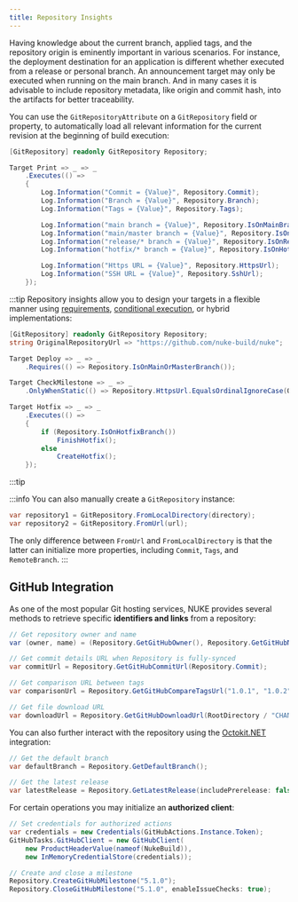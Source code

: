 ```yaml
---
title: Repository Insights
---
```


Having knowledge about the current branch, applied tags, and the repository origin is eminently important in various scenarios. For instance, the deployment destination for an application is different whether executed from a release or personal branch. An announcement target may only be executed when running on the main branch. And in many cases it is advisable to include repository metadata, like origin and commit hash, into the artifacts for better traceability.

You can use the `GitRepositoryAttribute` on a `GitRepository` field or property, to automatically load all relevant information for the current revision at the beginning of build execution:

<!-- snippet: repository-information -->
```cs
[GitRepository] readonly GitRepository Repository;

Target Print => _ => _
    .Executes(() =>
    {
        Log.Information("Commit = {Value}", Repository.Commit);
        Log.Information("Branch = {Value}", Repository.Branch);
        Log.Information("Tags = {Value}", Repository.Tags);

        Log.Information("main branch = {Value}", Repository.IsOnMainBranch());
        Log.Information("main/master branch = {Value}", Repository.IsOnMainOrMasterBranch());
        Log.Information("release/* branch = {Value}", Repository.IsOnReleaseBranch());
        Log.Information("hotfix/* branch = {Value}", Repository.IsOnHotfixBranch());

        Log.Information("Https URL = {Value}", Repository.HttpsUrl);
        Log.Information("SSH URL = {Value}", Repository.SshUrl);
    });
```
<!-- endSnippet -->

:::tip
Repository insights allow you to design your targets in a flexible manner using [requirements](../02-fundamentals/05-targets.md#requirements), [conditional execution](../02-fundamentals/05-targets.md#conditional-execution), or hybrid implementations:

<!-- snippet: repository-information-use-cases -->
```cs
[GitRepository] readonly GitRepository Repository;
string OriginalRepositoryUrl => "https://github.com/nuke-build/nuke";

Target Deploy => _ => _
    .Requires(() => Repository.IsOnMainOrMasterBranch());

Target CheckMilestone => _ => _
    .OnlyWhenStatic(() => Repository.HttpsUrl.EqualsOrdinalIgnoreCase(OriginalRepositoryUrl));

Target Hotfix => _ => _
    .Executes(() =>
    {
        if (Repository.IsOnHotfixBranch())
            FinishHotfix();
        else
            CreateHotfix();
    });
```
<!-- endSnippet -->
:::tip

:::info
You can also manually create a `GitRepository` instance:

```c#
var repository1 = GitRepository.FromLocalDirectory(directory);
var repository2 = GitRepository.FromUrl(url);
```

The only difference between `FromUrl` and `FromLocalDirectory` is that the latter can initialize more properties, including `Commit`, `Tags`, and `RemoteBranch`.
:::

## GitHub Integration

As one of the most popular Git hosting services, NUKE provides several methods to retrieve specific **identifiers and links** from a repository:

<!-- snippet: repository-information-github -->
```cs
// Get repository owner and name
var (owner, name) = (Repository.GetGitHubOwner(), Repository.GetGitHubName());

// Get commit details URL when Repository is fully-synced
var commitUrl = Repository.GetGitHubCommitUrl(Repository.Commit);

// Get comparison URL between tags
var comparisonUrl = Repository.GetGitHubCompareTagsUrl("1.0.1", "1.0.2");

// Get file download URL
var downloadUrl = Repository.GetGitHubDownloadUrl(RootDirectory / "CHANGELOG.md", branch: "main");
```
<!-- endSnippet -->

You can also further interact with the repository using the [Octokit.NET](https://github.com/octokit/octokit.net) integration:

<!-- snippet: repository-information-github-octokit -->
```cs
// Get the default branch
var defaultBranch = Repository.GetDefaultBranch();

// Get the latest release
var latestRelease = Repository.GetLatestRelease(includePrerelease: false);
```
<!-- endSnippet -->

For certain operations you may initialize an **authorized client**:

<!-- snippet: repository-information-github-octokit-authed -->
```cs
// Set credentials for authorized actions
var credentials = new Credentials(GitHubActions.Instance.Token);
GitHubTasks.GitHubClient = new GitHubClient(
    new ProductHeaderValue(nameof(NukeBuild)),
    new InMemoryCredentialStore(credentials));

// Create and close a milestone
Repository.CreateGitHubMilestone("5.1.0");
Repository.CloseGitHubMilestone("5.1.0", enableIssueChecks: true);
```
<!-- endSnippet -->
